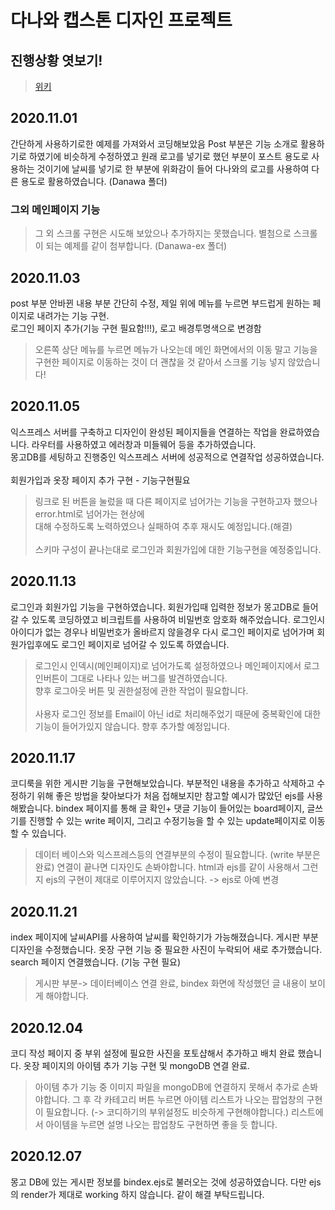 # 다나와 캡스톤 디자인 프로젝트

## 진행상황 엿보기! 
> [위키](https://github.com/Leeharin115/dnw2020/wiki/1.-%ED%99%9C%EB%8F%99-%EB%82%B4%EC%97%AD)

## 2020.11.01 


간단하게 사용하기로한 예제를 가져와서 코딩해보았음 Post 부분은 기능 소개로 활용하기로 하였기에 비슷하게 수정하였고 원래 로고를 넣기로 했던 부분이 포스트 용도로 사용하는 것이기에 날씨를 넣기로 한 부분에 위화감이 들어 다나와의 로고를 사용하여 다른 용도로 활용하였습니다. (Danawa 폴더)


### 그외 메인페이지 기능
 
>그 외 스크롤 구현은 시도해 보았으나 추가하지는 못했습니다. 별첨으로 스크롤이  되는 예제를 같이 첨부합니다. (Danawa-ex 폴더) 

## 2020.11.03
post 부분 안바뀐 내용 부분 간단히 수정, 제일 위에 메뉴를 누르면 부드럽게 원하는 페이지로 내려가는 기능 구현.<br>
로그인 페이지 추가(기능 구현 필요함!!!), 로고 배경투명색으로 변경함

> 오른쪽 상단 메뉴를 누르면 메뉴가 나오는데 메인 화면에서의 이동 말고 기능을 구현한 페이지로 이동하는 것이 더 괜찮을 것 같아서 스크롤 기능 넣지 않았습니다!


## 2020.11.05

익스프레스 서버를 구축하고 디자인이 완성된 페이지들을 연결하는 작업을 완료하였습니다. 라우터를 사용하였고 에러창과 미들웨어 등을 추가하였습니다.  
몽고DB를 세팅하고 진행중인 익스프레스 서버에 성공적으로 연결작업 성공하였습니다.
<br><br>회원가입과 옷장 페이지 추가 구현 - 기능구현필요

> 링크로 된 버튼을 눌렀을 때 다른 페이지로 넘어가는 기능을 구현하고자 했으나 error.html로 넘어가는 현상에<br>
  대해 수정하도록 노력하였으나 실패하여 추후 재시도 예정입니다.(해결)<br><br>
> 스키마 구성이 끝나는대로 로그인과 회원가입에 대한 기능구현을 예정중입니다.

## 2020.11.13

로그인과 회원가입 기능을 구현하였습니다. 회원가입때 입력한 정보가 몽고DB로 들어갈 수 있도록 코딩하였고 비크립트를 사용하여 비밀번호 암호화 해주었습니다.
로그인시 아이디가 없는 경우나 비밀번호가 올바르지 않을경우 다시 로그인 페이지로 넘어가며 회원가입후에도 로그인 페이지로 넘어갈 수 있도록 하였습니다.

> 로그인시 인덱시(메인페이지)로 넘어가도록 설정하였으나 메인페이지에서 로그인버튼이 그대로 나타나 있는 버그를 발견하였습니다.<br> 향후 로그아웃 버튼 및 권한설정에 관한 
작업이 필요합니다.<br><br>
> 사용자 로그인 정보를 Email이 아닌 id로 처리해주었기 때문에 중복확인에 대한 기능이 들어가있지 않습니다. 향후 추가할 예정입니다.


## 2020.11.17

코디룩을 위한 게시판 기능을 구현해보았습니다. 부분적인 내용을 추가하고 삭제하고 수정하기 위해 좋은 방법을 찾아보다가 처음 접해보지만 참고할 예시가 많았던 ejs를 사용해봤습니다.
bindex 페이지를 통해 글 확인+ 댓글 기능이 들어있는 board페이지, 글쓰기를 진행할 수 있는 write 페이지, 그리고 수정기능을 할 수 있는 update페이지로 이동할 수 있습니다.

> 데이터 베이스와 익스프레스등의 연결부분의 수정이 필요합니다. (write 부분은 완료)
> 연결이 끝나면 디자인도 손봐야합니다.
> html과 ejs를 같이 사용해서 그런지 ejs의 구현이 제대로 이루어지지 않았습니다. -> ejs로 아예 변경

## 2020.11.21

index 페이지에 날씨API를 사용하여 날씨를 확인하기가 가능해졌습니다. 게시판 부분 디자인을 수정했습니다. 옷장 구현 기능 중 필요한 사진이 누락되어 새로 추가했습니다.
search 페이지 연결했습니다. (기능 구현 필요)

> 게시판 부분-> 데이터베이스 연결 완료, bindex 화면에 작성했던 글 내용이 보이게 해야합니다.

## 2020.12.04

코디 작성 페이지 중 부위 설정에 필요한 사진을 포토샵해서 추가하고 배치 완료 했습니다.
옷장 페이지의 아이템 추가 기능 구현 및 mongoDB 연결 완료.

> 아이템 추가 기능 중 이미지 파일을 mongoDB에 연결하지 못해서 추가로 손봐야합니다.
> 그 후 각 카테고리 버튼 누르면 아이템 리스트가 나오는 팝업창의 구현이 필요합니다. (-> 코디하기의 부위설정도 비슷하게 구현해야합니다.)
> 리스트에서 아이템을 누르면 설명 나오는 팝업창도 구현하면 좋을 듯 합니다.

## 2020.12.07

몽고 DB에 있는 게시판 정보를 bindex.ejs로 불러오는 것에 성공하였습니다.
다만 ejs의 render가 제대로 working 하지 않습니다. 같이 해결 부탁드립니다.
